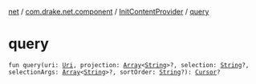 [net](../../index.md) / [com.drake.net.component](../index.md) / [InitContentProvider](index.md) / [query](./query.md)

# query

`fun query(uri: `[`Uri`](https://developer.android.com/reference/android/net/Uri.html)`, projection: `[`Array`](https://kotlinlang.org/api/latest/jvm/stdlib/kotlin/-array/index.html)`<`[`String`](https://kotlinlang.org/api/latest/jvm/stdlib/kotlin/-string/index.html)`>?, selection: `[`String`](https://kotlinlang.org/api/latest/jvm/stdlib/kotlin/-string/index.html)`?, selectionArgs: `[`Array`](https://kotlinlang.org/api/latest/jvm/stdlib/kotlin/-array/index.html)`<`[`String`](https://kotlinlang.org/api/latest/jvm/stdlib/kotlin/-string/index.html)`>?, sortOrder: `[`String`](https://kotlinlang.org/api/latest/jvm/stdlib/kotlin/-string/index.html)`?): `[`Cursor`](https://developer.android.com/reference/android/database/Cursor.html)`?`